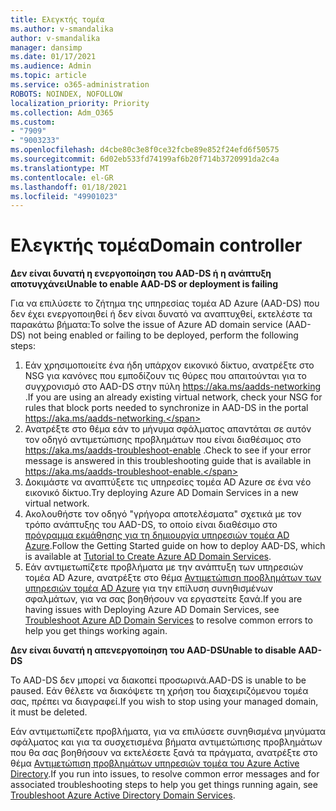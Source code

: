 ```yaml
---
title: Ελεγκτής τομέα
ms.author: v-smandalika
author: v-smandalika
manager: dansimp
ms.date: 01/17/2021
ms.audience: Admin
ms.topic: article
ms.service: o365-administration
ROBOTS: NOINDEX, NOFOLLOW
localization_priority: Priority
ms.collection: Adm_O365
ms.custom:
- "7909"
- "9003233"
ms.openlocfilehash: d4cbe80c3e8f0ce32fcbe89e852f24efd6f50575
ms.sourcegitcommit: 6d02eb533fd74199af6b20f714b3720991da2c4a
ms.translationtype: MT
ms.contentlocale: el-GR
ms.lasthandoff: 01/18/2021
ms.locfileid: "49901023"
---
```

# <a name="domain-controller"></a><span data-ttu-id="08434-102">Ελεγκτής τομέα</span><span class="sxs-lookup"><span data-stu-id="08434-102">Domain controller</span></span>

<span data-ttu-id="08434-103">**Δεν είναι δυνατή η ενεργοποίηση του AAD-DS ή η ανάπτυξη αποτυγχάνει**</span><span class="sxs-lookup"><span data-stu-id="08434-103">**Unable to enable AAD-DS or deployment is failing**</span></span>

<span data-ttu-id="08434-104">Για να επιλύσετε το ζήτημα της υπηρεσίας τομέα AD Azure (AAD-DS) που δεν έχει ενεργοποιηθεί ή δεν είναι δυνατό να αναπτυχθεί, εκτελέστε τα παρακάτω βήματα:</span><span class="sxs-lookup"><span data-stu-id="08434-104">To solve the issue of Azure AD domain service (AAD-DS) not being enabled or failing to be deployed, perform the following steps:</span></span>

1. <span data-ttu-id="08434-105">Εάν χρησιμοποιείτε ένα ήδη υπάρχον εικονικό δίκτυο, ανατρέξτε στο NSG για κανόνες που εμποδίζουν τις θύρες που απαιτούνται για το συγχρονισμό στο AAD-DS στην πύλη https://aka.ms/aadds-networking .</span><span class="sxs-lookup"><span data-stu-id="08434-105">If you are using an already existing virtual network, check your NSG for rules that block ports needed to synchronize in AAD-DS in the portal https://aka.ms/aadds-networking.</span></span>
2. <span data-ttu-id="08434-106">Ανατρέξτε στο θέμα εάν το μήνυμα σφάλματος απαντάται σε αυτόν τον οδηγό αντιμετώπισης προβλημάτων που είναι διαθέσιμος στο  https://aka.ms/aadds-troubleshoot-enable .</span><span class="sxs-lookup"><span data-stu-id="08434-106">Check to see if your error message is answered in this troubleshooting guide that is available in  https://aka.ms/aadds-troubleshoot-enable.</span></span>
3. <span data-ttu-id="08434-107">Δοκιμάστε να αναπτύξετε τις υπηρεσίες τομέα AD Azure σε ένα νέο εικονικό δίκτυο.</span><span class="sxs-lookup"><span data-stu-id="08434-107">Try deploying Azure AD Domain Services in a new virtual network.</span></span>
4. <span data-ttu-id="08434-108">Ακολουθήστε τον οδηγό "γρήγορα αποτελέσματα" σχετικά με τον τρόπο ανάπτυξης του AAD-DS, το οποίο είναι διαθέσιμο στο [πρόγραμμα εκμάθησης για τη δημιουργία υπηρεσιών τομέα AD Azure](https://docs.microsoft.com/azure/active-directory-domain-services/tutorial-create-instance).</span><span class="sxs-lookup"><span data-stu-id="08434-108">Follow the Getting Started guide on how to deploy AAD-DS, which is available at [Tutorial to Create Azure AD Domain Services](https://docs.microsoft.com/azure/active-directory-domain-services/tutorial-create-instance).</span></span>
5. <span data-ttu-id="08434-109">Εάν αντιμετωπίζετε προβλήματα με την ανάπτυξη των υπηρεσιών τομέα AD Azure, ανατρέξτε στο θέμα [Αντιμετώπιση προβλημάτων των υπηρεσιών τομέα AD Azure](https://docs.microsoft.com/azure/active-directory-domain-services/troubleshoot) για την επίλυση συνηθισμένων σφαλμάτων, για να σας βοηθήσουν να εργαστείτε ξανά.</span><span class="sxs-lookup"><span data-stu-id="08434-109">If you are having issues with Deploying Azure AD Domain Services, see [Troubleshoot Azure AD Domain Services](https://docs.microsoft.com/azure/active-directory-domain-services/troubleshoot) to resolve common errors to help you get things working again.</span></span> 

<span data-ttu-id="08434-110">**Δεν είναι δυνατή η απενεργοποίηση του AAD-DS**</span><span class="sxs-lookup"><span data-stu-id="08434-110">**Unable to disable AAD-DS**</span></span>

<span data-ttu-id="08434-111">Το AAD-DS δεν μπορεί να διακοπεί προσωρινά.</span><span class="sxs-lookup"><span data-stu-id="08434-111">AAD-DS is unable to be paused.</span></span> <span data-ttu-id="08434-112">Εάν θέλετε να διακόψετε τη χρήση του διαχειριζόμενου τομέα σας, πρέπει να διαγραφεί.</span><span class="sxs-lookup"><span data-stu-id="08434-112">If you wish to stop using your managed domain, it must be deleted.</span></span>

<span data-ttu-id="08434-113">Εάν αντιμετωπίζετε προβλήματα, για να επιλύσετε συνηθισμένα μηνύματα σφάλματος και για τα συσχετισμένα βήματα αντιμετώπισης προβλημάτων που θα σας βοηθήσουν να εκτελέσετε ξανά τα πράγματα, ανατρέξτε στο θέμα [Αντιμετώπιση προβλημάτων υπηρεσιών τομέα του Azure Active Directory](https://docs.microsoft.com/azure/active-directory-domain-services/troubleshoot).</span><span class="sxs-lookup"><span data-stu-id="08434-113">If you run into issues, to resolve common error messages and for associated troubleshooting steps to help you get things running again, see [Troubleshoot Azure Active Directory Domain Services](https://docs.microsoft.com/azure/active-directory-domain-services/troubleshoot).</span></span>

